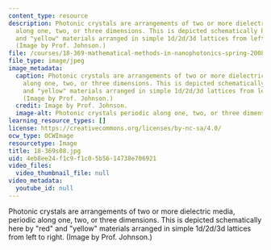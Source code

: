 ```yaml
---
content_type: resource
description: Photonic crystals are arrangements of two or more dielectric media, periodic
  along one, two, or three dimensions. This is depicted schematically here by "red"
  and "yellow" materials arranged in simple 1d/2d/3d lattices from left to right.
  (Image by Prof. Johnson.)
file: /courses/18-369-mathematical-methods-in-nanophotonics-spring-2008/4eb8ee24f1c9f1c05b5614738e706921_18-369s08.jpg
file_type: image/jpeg
image_metadata:
  caption: Photonic crystals are arrangements of two or more dielectric media, periodic
    along one, two, or three dimensions. This is depicted schematically here by "red"
    and "yellow" materials arranged in simple 1d/2d/3d lattices from left to right.
    (Image by Prof. Johnson.)
  credit: Image by Prof. Johnson.
  image-alt: Photonic crystals periodic along one, two, or three dimensions.
learning_resource_types: []
license: https://creativecommons.org/licenses/by-nc-sa/4.0/
ocw_type: OCWImage
resourcetype: Image
title: 18-369s08.jpg
uid: 4eb8ee24-f1c9-f1c0-5b56-14738e706921
video_files:
  video_thumbnail_file: null
video_metadata:
  youtube_id: null
---
```

Photonic crystals are arrangements of two or more dielectric media, periodic along one, two, or three dimensions. This is depicted schematically here by "red" and "yellow" materials arranged in simple 1d/2d/3d lattices from left to right. (Image by Prof. Johnson.)